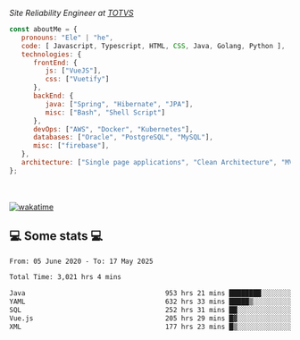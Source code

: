 <p><em>Site Reliability Engineer at <a href="https://www.totvs.com/">TOTVS</a></br>
</em></p>


```javascript
const aboutMe = {
   pronouns: "Ele" | "he",
   code: [ Javascript, Typescript, HTML, CSS, Java, Golang, Python ],
   technologies: {
      frontEnd: {
         js: ["VueJS"],
         css: ["Vuetify"]
      },
      backEnd: {
         java: ["Spring", "Hibernate", "JPA"],
         misc: ["Bash", "Shell Script"]
      },
      devOps: ["AWS", "Docker", "Kubernetes"],
      databases: ["Oracle", "PostgreSQL", "MySQL"],
      misc: ["firebase"],
   },
   architecture: ["Single page applications", "Clean Architecture", "MVC", "Microservices"],
};
```
</br></br>
[![wakatime](https://wakatime.com/badge/user/a3a8ed06-d304-4d6b-bc86-4adc418cdea7.svg)](https://wakatime.com/@a3a8ed06-d304-4d6b-bc86-4adc418cdea7)
<h2>💻 Some stats 💻</h2>

<!--START_SECTION:waka-->

```txt
From: 05 June 2020 - To: 17 May 2025

Total Time: 3,021 hrs 4 mins

Java                                   953 hrs 21 mins ████████░░░░░░░░░░░░░░░░░   31.56 %
YAML                                   632 hrs 33 mins █████▒░░░░░░░░░░░░░░░░░░░   20.94 %
SQL                                    252 hrs 31 mins ██░░░░░░░░░░░░░░░░░░░░░░░   08.36 %
Vue.js                                 205 hrs 29 mins █▓░░░░░░░░░░░░░░░░░░░░░░░   06.80 %
XML                                    177 hrs 23 mins █▒░░░░░░░░░░░░░░░░░░░░░░░   05.87 %
```

<!--END_SECTION:waka-->
